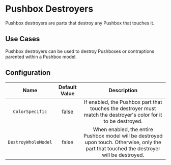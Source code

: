 # Pushbox Destroyers

Pushbox destroyers are parts that destroy any Pushbox that touches it.

## Use Cases

Pushbox destroyers can be used to destroy Pushboxes or contraptions parented within a Pushbox model.

## Configuration

| Name | Default Value | Description
|:-----:|:-----:|:-----:
| `ColorSpecific` | false | If enabled, the Pushbox part that touches the destroyer must match the destroyer's color for it to be destroyed.
| `DestroyWholeModel` | false | When enabled, the entire Pushbox model will be destroyed upon touch. Otherwise, only the part that touched the destroyer will be destroyed.
